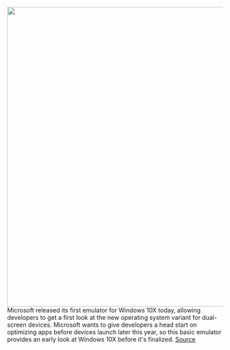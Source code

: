 <img src='https://cdn.vox-cdn.com/thumbor/nxT_1Tt6NAscGN1PXr312jtZENg=/0x0:2040x1360/1200x800/filters:focal(857x517:1183x843)/cdn.vox-cdn.com/uploads/chorus_image/image/66296437/akrales_190930_3649_0349.0.jpg' width='700px' /><br/>
Microsoft released its first emulator for Windows 10X today, allowing developers to get a first look at the new operating system variant for dual-screen devices. Microsoft wants to give developers a head start on optimizing apps before devices launch later this year, so this basic emulator provides an early look at Windows 10X before it's finalized.
<a href='https://www.theverge.com/2020/2/11/21132826/microsoft-windows-10x-features-dual-screen-foldable-hands-on-developers'> Source <a/>